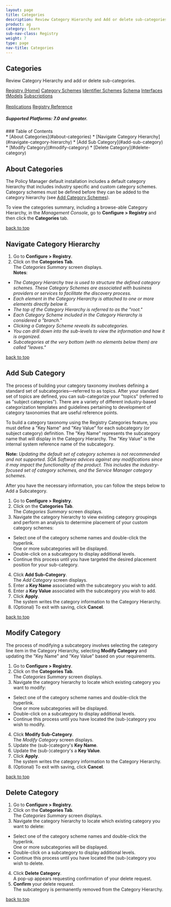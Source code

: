 ```yaml
---
layout: page
title: Categories
description: Review Category Hierarchy and Add or delete sub-categories.
product: ag
category: learn
sub-nav-class: Registry
weight:	7
type: page
nav-title: Categories
---
```


## Categories
Review Category Hierarchy and add or delete sub-categories.

<a href="../registry/registry_toc.html" class="button secondary">Registry (Home)</a> <a href="../registry/category_schemes.html" class="button secondary">Category Schemes</a> <a href="../registry/identifier_schemes.html" class="button secondary">Identifier Schemes</a> <a href="../registry/schema.html" class="button secondary">Schema</a> <a href="../registry/interfaces.html" class="button secondary">Interfaces</a> <a href="../registry/tmodels.html" class="button secondary">tModels</a> <a href="../registry/subscriptions.html" class="button secondary">Subscriptions</a> <br><br> <a href="../registry/replications.html" class="button secondary">Replications</a> <a href="../registry/registry_reference.html" class="button secondary">Registry Reference</a>
<h5 class="stamp">Supported Platforms: 7.0 and greater.</h5>
### Table of Contents
<div id="toc-marker"></div>
* [About Categories](#about-categories)
* [Navigate Category Hierarchy](#navigate-category-hierarchy)
* [Add Sub Category](#add-sub-category)
* [Modify Category](#modify-category)
* [Delete Category](#delete-category)


## About Categories

The Policy Manager default installation includes a default category hierarchy that includes industry specific and custom category schemes. Category schemes must be defined before they can be added to the category hierarchy (see [Add Category Schemes](../registry/category_schemes.html)).

To view the categories summary, including a browse-able Category Hierarchy, in the *Management Console*, go to **Configure > Registry** and then click the **Categories** tab.

<a href="#top">back to top</a> 

## Navigate Category Hierarchy

1. Go to **Configure > Registry**.
2. Click on the **Categories Tab**.  
The *Categories Summary* screen displays.  
**Notes**: 
  * *The Category Hierarchy tree is used to structure the defined category schemes. These Category Schemes are associated with business providers or services to facilitate the discovery process.* 
  * *Each element in the Category Hierarchy is attached to one or more elements directly below it.* 
  * *The top of the Category Hierarchy is referred to as the "root."* 
  * *Each Category Scheme included in the Category Hierarchy is considered a "branch."* 
  * *Clicking a Category Scheme reveals its subcategories.* 
  * *You can drill down into the sub-levels to view the information and how it is organized.* 
  * *Subcategories at the very bottom (with no elements below them) are called "leaves."*

<a href="#top">back to top</a> 

## Add Sub Category

The process of building your category taxonomy involves defining a standard set of subcategories—referred to as topics. After your standard set of topics are defined, you can sub-categorize your "topics" (referred to as "subject categories"). There are a variety of different industry-based categorization templates and guidelines pertaining to development of category taxonomies that are useful reference points.
To build a category taxonomy using the Registry Categories feature, you must define a "Key Name" and "Key Value" for each subcategory (or subject category) definition. The "Key Name" represents the subcategory name that will display in the Category Hierarchy. The "Key Value" is the internal system reference name of the subcategory.
**Note:** *Updating the default set of category schemes is not recommended and not supported. SOA Software advices against any modifications since it may impact the functionality of the product. This includes the industry-focused set of category schemes, and the Service Manager category schemes.*
After you have the necessary information, you can follow the steps below to Add a Subcategory.

1. Go to **Configure > Registry**.
2. Click on the **Categories Tab**.  
The *Categories Summary* screen displays.
3. Navigate the category hierarchy to view existing category groupings and perform an analysis to determine placement of your custom category schemes:
  * Select one of the category scheme names and double-click the hyperlink.  
  One or more subcategories will be displayed.
  * Double-click on a subcategory to display additional levels.
  * Continue this process until you have targeted the desired placement position for your sub-category.
4. Click **Add Sub-Category**.  
The *Add Category* screen displays.
5. Enter a **Key Name** associated with the subcategory you wish to add.
6. Enter a **Key Value** associated with the subcategory you wish to add.
7. Click **Apply**.  
The system writes the category information to the Category Hierarchy.
8. (Optional) To exit with saving, click **Cancel**. 

<a href="#top">back to top</a> 

## Modify Category

The process of modifying a subcategory involves selecting the category line item in the Category Hierarchy, selecting **Modify Category** and updating the "Key Name" and "Key Value" based on your requirements.

1. Go to **Configure > Registry**.
2. Click on the **Categories Tab**.  
The *Categories Summary* screen displays.
3. Navigate the category hierarchy to locate which existing category you want to modify:
  * Select one of the category scheme names and double-click the hyperlink.  
  One or more subcategories will be displayed.
  * Double-click on a subcategory to display additional levels.
  * Continue this process until you have located the (sub-)category you wish to modify.
4. Click **Modify Sub-Category**.  
The *Modify Category* screen displays.
5. Update the (sub-)category's **Key Name**.
6. Update the (sub-)category's a **Key Value**.
7. Click **Apply**.  
The system writes the category information to the Category Hierarchy.
8. (Optional) To exit with saving, click **Cancel**. 

<a href="#top">back to top</a> 

## Delete Category


1. Go to **Configure > Registry**.
2. Click on the **Categories Tab**.  
The *Categories Summary* screen displays.
3. Navigate the category hierarchy to locate which existing category you want to delete:
  * Select one of the category scheme names and double-click the hyperlink.  
  One or more subcategories will be displayed.
  * Double-click on a subcategory to display additional levels.
  * Continue this process until you have located the (sub-)category you wish to delete.
4. Click **Delete Category**.  
A pop-up appears requesting confirmation of your delete request.
5. **Confirm** your delete request.  
The subcategory is permanently removed from the Category Hierarchy.  

<a href="#top">back to top</a> 